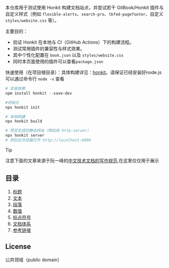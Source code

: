 本仓库用于测试使用 Honkit 构建文档站点，并尝试若干 GitBook/Honkit 插件与自定义样式（例如 `flexible-alerts`、`search-pro`、`tbfed-pagefooter`、自定义 `styles/website.css` 等）。

主要目的：

- 验证 Honkit 在本地与 CI（GitHub Actions）下的构建流程。
- 测试常用插件的兼容性与样式效果。
- 其中个性化配置在 `book.json` 以及 `styles/website.css`
- 同时本页面使用的插件可以查看`package.json`

快速使用（在项目根目录）：具体构建详见：[honkit](https://honkit.netlify.app/)。请保证已经安装好node.js
可以通过命令行 `node -v` 查看

```powershell
# 安装依赖
npm install honkit --save-dev

#初始化
npx honkit init

# 本地构建
npx honkit build

# 预览生成的静态网站（例如用 http-server）
npx honkit server 
# 然后在浏览器打开 http://localhost:4000
```


> [!tip]
> 注意下面的文章来源于阮一峰的[中文技术文档的写作规范](https://github.com/ruanyf/document-style-guide),在这里仅仅用于展示

## 目录

1. [标题](docs/title.md)
1. [文本](docs/text.md)
1. [段落](docs/paragraph.md)
1. [数值](docs/number.md)
1. [标点符号](docs/marks.md)
1. [文档体系](docs/structure.md)
1. [参考链接](docs/reference.md)

## License

公共领域（public domain）
